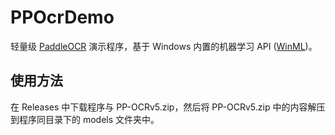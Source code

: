 # PPOcrDemo

轻量级 [PaddleOCR](https://github.com/PaddlePaddle/PaddleOCR) 演示程序，基于 Windows 内置的机器学习 API ([WinML](https://learn.microsoft.com/en-us/windows/ai/windows-ml/overview))。

## 使用方法

在 Releases 中下载程序与 PP-OCRv5.zip，然后将 PP-OCRv5.zip 中的内容解压到程序同目录下的 models 文件夹中。
